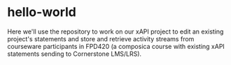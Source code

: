 # hello-world
Here we'll use the repository to work on our xAPI project to edit an existing project's statements and store and retrieve activity streams from courseware participants in FPD420 (a composica course with existing xAPI statements sending to Cornerstone LMS/LRS).
